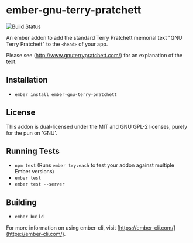 # ember-gnu-terry-pratchett

[![Build Status](https://travis-ci.org/ibroadfo/ember-gnu-terry-pratchett.svg?branch=master)](https://travis-ci.org/ibroadfo/ember-gnu-terry-pratchett)

An ember addon to add the standard Terry Pratchett memorial text "GNU Terry Pratchett" to the `<head>` of your app.

Please see (http://www.gnuterrypratchett.com/) for an explanation of the text.

## Installation

* `ember install ember-gnu-terry-pratchett`

## License

This addon is dual-licensed under the MIT and GNU GPL-2 licenses, purely for the pun on 'GNU'.

## Running Tests

* `npm test` (Runs `ember try:each` to test your addon against multiple Ember versions)
* `ember test`
* `ember test --server`

## Building

* `ember build`

For more information on using ember-cli, visit [https://ember-cli.com/](https://ember-cli.com/).
